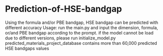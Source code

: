 # Prediction-of-HSE-bandgap
Using the formula and/or PBE bandgap, HSE bandgap can be predicted with different accuracy
Usage: run the main.py and input the dimension, formula, or/and PBE bandgap according to the prompt. if the model cannot be load due to different versions, please run initialize_model.py
predicted_materials_project_database contains more than 60,000 predicted HSE bandgaps values
